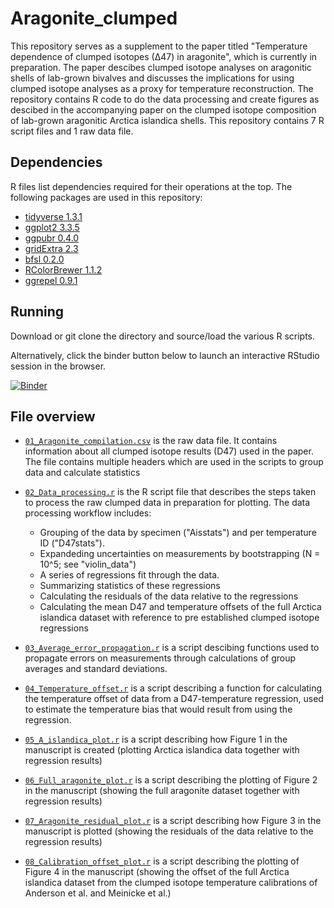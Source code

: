 # Aragonite_clumped
This repository serves as a supplement to the paper titled "Temperature dependence of clumped isotopes (∆47) in aragonite", which is currently in preparation.
The paper descibes clumped isotope analyses on aragonitic shells of lab-grown bivalves and discusses the implications for using clumped isotope analyses as a proxy for temperature reconstruction.
The repository contains R code to do the data processing and create figures as descibed in the accompanying paper on the clumped isotope composition of lab-grown aragonitic Arctica islandica shells.
This repository contains 7 R script files and 1 raw data file.

## Dependencies
R files list dependencies required for their operations at the top.
The following packages are used in this repository:

- [tidyverse 1.3.1](https://www.tidyverse.org/packages/)
- [ggplot2 3.3.5](https://ggplot2.tidyverse.org/)
- [ggpubr 0.4.0](https://rpkgs.datanovia.com/ggpubr/)
- [gridExtra 2.3](https://rdrr.io/cran/gridExtra/)
- [bfsl 0.2.0](https://github.com/pasturm/bfsl)
- [RColorBrewer 1.1.2](https://www.r-graph-gallery.com/38-rcolorbrewers-palettes.html)
- [ggrepel 0.9.1](https://github.com/slowkow/ggrepel)

## Running
Download or git clone the directory and source/load the various R scripts.

Alternatively, click the binder button below to launch an interactive RStudio session in the browser.

[![Binder](https://mybinder.org/badge_logo.svg)](https://mybinder.org/v2/gh/nielsjdewinter/Aragonite_clumped/HEAD)

## File overview
- [`01_Aragonite_compilation.csv`](01_Aragonite_compilation.csv) is the raw
  data file. It contains information about all clumped isotope results (D47)
  used in the paper. The file contains multiple headers which are used in the
  scripts to group data and calculate statistics

- [`02_Data_processing.r`](02_Data_processing.r) is the R script file that
  describes the steps taken to process the raw clumped data in preparation for
  plotting. The data processing workflow includes:
  - Grouping of the data by specimen ("Aisstats") and per temperature ID ("D47stats").
  - Expandeding uncertainties on measurements by bootstrapping (N = 10^5; see "violin_data")
  - A series of regressions fit through the data.
  - Summarizing statistics of these regressions
  - Calculating the residuals of the data relative to the regressions
  - Calculating the mean D47 and temperature offsets of the full Arctica
    islandica dataset with reference to pre established clumped isotope
    regressions

- [`03_Average_error_propagation.r`](03_Average_error_propagation.r) is a
  script descibing functions used to propagate errors on measurements through
  calculations of group averages and standard deviations.

- [`04_Temperature_offset.r`](04_Temperature_offset.r) is a script describing a
  function for calculating the temperature offset of data from a
  D47-temperature regression, used to estimate the temperature bias that would
  result from using the regression.

- [`05_A_islandica_plot.r`](05_A_islandica_plot.r) is a script describing how
  Figure 1 in the manuscript is created (plotting Arctica islandica data
  together with regression results)

- [`06_Full_aragonite_plot.r`](06_Full_aragonite_plot.r) is a script describing
  the plotting of Figure 2 in the manuscript (showing the full aragonite
  dataset together with regression results)

- [`07_Aragonite_residual_plot.r`](07_Aragonite_residual_plot.r) is a script
  describing how Figure 3 in the manuscript is plotted (showing the residuals
  of the data relative to the regression results)

- [`08_Calibration_offset_plot.r`](08_Calibration_offset_plot.r) is a script
  describing the plotting of Figure 4 in the manuscript (showing the offset of
  the full Arctica islandica dataset from the clumped isotope temperature
  calibrations of Anderson et al. and Meinicke et al.)
